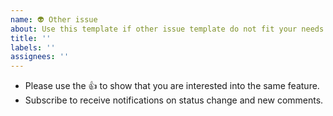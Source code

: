 ```yaml
---
name: 👽 Other issue 
about: Use this template if other issue template do not fit your needs!
title: ''
labels: ''
assignees: ''
---
```

* Please use the 👍 to show that you are interested into the same feature.
* Subscribe to receive notifications on status change and new comments. 


